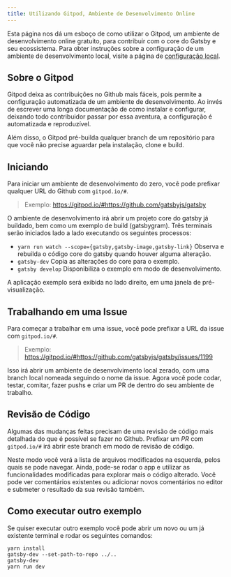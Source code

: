 ```yaml
---
title: Utilizando Gitpod, Ambiente de Desenvolvimento Online
---
```


Esta página nos dá um esboço de como utilizar o Gitpod, um ambiente de desenvolvimento online gratuito, para contribuir com o core do Gatsby e seu ecossistema. Para obter instruções sobre a configuração de um ambiente de desenvolvimento local, visite a página de [configuração local](/contributing/setting-up-your-local-dev-environment/).

## Sobre o Gitpod

Gitpod deixa as contribuições no Github mais fáceis, pois permite a configuração automatizada de um ambiente de desenvolvimento. Ao invés de escrever uma longa
documentação de como instalar e configurar, deixando todo contribuidor passar por essa aventura, a configuração é automatizada e reproduzível.

Além disso, o Gitpod pré-builda qualquer branch de um repositório para que você não precise aguardar pela instalação, clone e build.

## Iniciando

Para iniciar um ambiente de desenvolvimento do zero, você pode prefixar qualquer URL do Github com `gitpod.io/#`.

> Exemplo: https://gitpod.io/#https://github.com/gatsbyjs/gatsby

O ambiente de desenvolvimento irá abrir um projeto core do gatsby já buildado, bem como um exemplo de build (gatsbygram).
Três terminais serão iniciados lado a lado executando os seguintes processos:

- `yarn run watch --scope={gatsby,gatsby-image,gatsby-link}`
  Observa e rebuilda o código core do gatsby quando houver alguma alteração.
- `gatsby-dev`
  Copia as alterações do core para o exemplo.
- `gatsby develop`
  Disponibiliza o exemplo em modo de desenvolvimento.

A aplicação exemplo será exibida no lado direito, em uma janela de pré-visualização.

## Trabalhando em uma Issue

Para começar a trabalhar em uma issue, você pode prefixar a URL da issue com `gitpod.io/#`.

> Exemplo: https://gitpod.io/#https://github.com/gatsbyjs/gatsby/issues/1199

Isso irá abrir um ambiente de desenvolvimento local zerado, com uma branch local nomeada seguindo o nome da issue.
Agora você pode codar, testar, comitar, fazer pushs e criar um PR de dentro do seu ambiente de trabalho.

## Revisão de Código

Algumas das mudanças feitas precisam de uma revisão de código mais detalhada do que é possível se fazer no Github. Prefixar um _PR_ com `gitpod.io/#` irá abrir este branch em modo de revisão de código.

Neste modo você verá a lista de arquivos modificados na esquerda, pelos quais se pode navegar. Ainda, pode-se rodar o app e utilizar as funcionalidades modificadas para explorar mais o código alterado. Você pode ver comentários existentes ou adicionar novos comentários no editor e submeter o resultado da sua revisão também.

## Como executar outro exemplo

Se quiser executar outro exemplo você pode abrir um novo ou um já existente terminal e rodar os seguintes comandos:

```shell
yarn install
gatsby-dev --set-path-to-repo ../..
gatsby-dev
yarn run dev
```
